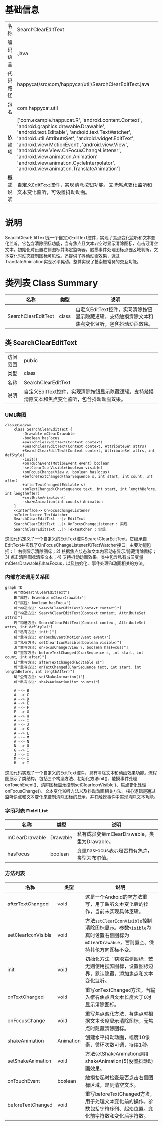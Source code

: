 # 基础信息

|      |      |
|------|------|
| 名称 | SearchClearEditText |
| 编码语言 | .java |
| 代码路径 | happycat/src/com/happycat/util/SearchClearEditText.java |
| 包名 | com.happycat.util |
| 依赖项 | ['com.example.happucat.R', 'android.content.Context', 'android.graphics.drawable.Drawable', 'android.text.Editable', 'android.text.TextWatcher', 'android.util.AttributeSet', 'android.widget.EditText', 'android.view.MotionEvent', 'android.view.View', 'android.view.View.OnFocusChangeListener', 'android.view.animation.Animation', 'android.view.animation.CycleInterpolator', 'android.view.animation.TranslateAnimation'] |
| 概述说明 | 自定义EditText控件，实现清除按钮功能，支持焦点变化监听和文本变化监听，可设置抖动动画。 |

# 说明

SearchClearEditText是一个自定义EditText控件，实现了焦点变化监听和文本变化监听。它包含清除图标功能，当有焦点且文本非空时显示清除图标，点击可清空文本。初始化时设置右侧图标并绑定监听器。触摸事件处理图标点击区域判断，文本变化时动态控制图标可见性。还提供了抖动动画效果，通过TranslateAnimation实现水平晃动。整体实现了搜索框常见的交互功能。

# 类列表 Class Summary

| 名称   | 类型  | 说明 |
|-------|------|-------------|
| SearchClearEditText | class | 自定义EditText控件，实现清除按钮显示隐藏逻辑，支持触摸清除文本和焦点变化监听，包含抖动动画效果。 |



## 类 SearchClearEditText

|      |      |
|------|------|
| 访问范围 | public |
| 类型 | class |
| 名称 | SearchClearEditText |
| 说明 | 自定义EditText控件，实现清除按钮显示隐藏逻辑，支持触摸清除文本和焦点变化监听，包含抖动动画效果。 |


### UML类图

```mermaid
classDiagram
    class SearchClearEditText {
        -Drawable mClearDrawable
        -boolean hasFocus
        +SearchClearEditText(Context context)
        +SearchClearEditText(Context context, AttributeSet attrs)
        +SearchClearEditText(Context context, AttributeSet attrs, int defStyle)
        -init()
        +onTouchEvent(MotionEvent event) boolean
        -setClearIconVisible(boolean visible)
        +onFocusChange(View v, boolean hasFocus)
        +beforeTextChanged(CharSequence s, int start, int count, int after)
        +afterTextChanged(Editable s)
        +onTextChanged(CharSequence text, int start, int lengthBefore, int lengthAfter)
        +setShakeAnimation()
        -shakeAnimation(int counts) Animation
    }
    <<Interface>> OnFocusChangeListener
    <<Interface>> TextWatcher
    SearchClearEditText --|> EditText
    SearchClearEditText ..|> OnFocusChangeListener : 实现
    SearchClearEditText ..|> TextWatcher : 实现
```

这段代码定义了一个自定义的EditText控件SearchClearEditText，它继承自EditText并实现了OnFocusChangeListener和TextWatcher接口。主要功能包括：1) 右侧显示清除图标；2) 根据焦点状态和文本内容动态显示/隐藏清除图标；3) 点击清除图标清空文本；4) 支持抖动动画效果。类中包含私有成员变量mClearDrawable和hasFocus，以及初始化、事件处理和动画相关的方法。


### 内部方法调用关系图

```mermaid
graph TD
    A["类SearchClearEditText"]
    B["属性: Drawable mClearDrawable"]
    C["属性: boolean hasFocus"]
    D["构造方法: SearchClearEditText(Context context)"]
    E["构造方法: SearchClearEditText(Context context, AttributeSet attrs)"]
    F["构造方法: SearchClearEditText(Context context, AttributeSet attrs, int defStyle)"]
    G["私有方法: init()"]
    H["重写方法: onTouchEvent(MotionEvent event)"]
    I["私有方法: setClearIconVisible(boolean visible)"]
    J["重写方法: onFocusChange(View v, boolean hasFocus)"]
    K["重写方法: beforeTextChanged(CharSequence s, int start, int count, int after)"]
    L["重写方法: afterTextChanged(Editable s)"]
    M["重写方法: onTextChanged(CharSequence text, int start, int lengthBefore, int lengthAfter)"]
    N["公有方法: setShakeAnimation()"]
    O["私有方法: shakeAnimation(int counts)"]

    A --> B
    A --> C
    A --> D
    A --> E
    A --> F
    F --> G
    A --> H
    A --> I
    A --> J
    A --> K
    A --> L
    A --> M
    A --> N
    N --> O
    G --> I
    J --> I
    M --> I
    H --> I
```

这段代码实现了一个自定义的EditText控件，具有清除文本和动画效果功能。流程图展示了类结构，包括三个构造方法、初始化方法init()、触摸事件处理onTouchEvent()、清除图标显示控制setClearIconVisible()、焦点变化处理onFocusChange()、文本变化监听方法以及抖动动画相关方法。核心逻辑是通过监听焦点和文本变化来控制清除图标的显示，并在触摸事件中实现清除文本功能。

### 字段列表 Field List

| 名称  | 类型  | 说明 |
|-------|-------|------|
| mClearDrawable | Drawable | 私有成员变量mClearDrawable，类型为Drawable。 |
| hasFocus | boolean | 变量hasFocus表示是否拥有焦点，类型为布尔值。 |

### 方法列表

| 名称  | 类型  | 说明 |
|-------|-------|------|
| afterTextChanged | void | 这是一个Android的空方法重写，用于监听文本变化后的操作，当前未实现具体逻辑。 |
| setClearIconVisible | void | 方法`setClearIconVisible`控制清除图标显示。参数`visible`为真时设置右侧图标为`mClearDrawable`，否则置空。保持其他方向图标不变。 |
| init | void | 初始化方法：获取右侧图标，若无则使用搜索图标，设置图标边界，默认隐藏，添加焦点和文本变化监听。 |
| onTextChanged | void | 重写onTextChanged方法，当输入框有焦点且文本长度大于0时显示清除图标。 |
| onFocusChange | void | 重写焦点变化方法，有焦点时根据文本长度显示清除图标，无焦点时隐藏清除图标。 |
| shakeAnimation | Animation | 创建水平抖动动画，幅度10像素，循环次数可调，持续1秒。 |
| setShakeAnimation | void | 方法setShakeAnimation调用shakeAnimation(5)设置抖动动画效果。 |
| onTouchEvent | boolean | 触摸抬起时检查是否点击右侧图标区域，是则清空文本。 |
| beforeTextChanged | void | 重写beforeTextChanged方法，用于处理文本变化前的操作，参数包括字符序列、起始位置、变化前字符数和变化后字符数。 |




